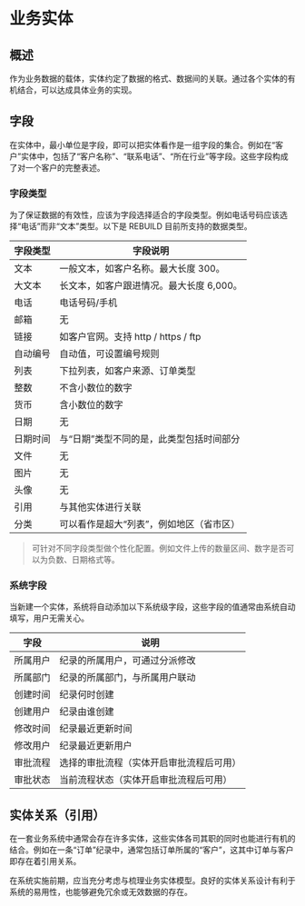 # 业务实体

## 概述

作为业务数据的载体，实体约定了数据的格式、数据间的关联。通过各个实体的有机结合，可以达成具体业务的实现。



## 字段

在实体中，最小单位是字段，即可以把实体看作是一组字段的集合。例如在“客户”实体中，包括了“客户名称”、“联系电话”、“所在行业”等字段。这些字段构成了对一个客户的完整表述。



### 字段类型

为了保证数据的有效性，应该为字段选择适合的字段类型。例如电话号码应该选择“电话”而非“文本”类型。以下是 REBUILD 目前所支持的数据类型。

| 字段类型 | 字段说明 |
| ---- | ---- |
| 文本 | 一般文本，如客户名称。最大长度 300。 |
| 大文本 | 长文本，如客户跟进情况。最大长度 6,000。 |
| 电话 | 电话号码/手机 |
| 邮箱 | 无 |
| 链接 | 如客户官网。支持 http / https / ftp |
| 自动编号 | 自动值，可设置编号规则 |
| 列表 | 下拉列表，如客户来源、订单类型 |
| 整数 | 不含小数位的数字 |
| 货币 | 含小数位的数字 |
| 日期 | 无 |
| 日期时间 | 与“日期”类型不同的是，此类型包括时间部分 |
| 文件 | 无 |
| 图片 | 无 |
| 头像 | 无 |
| 引用 | 与其他实体进行关联 |
| 分类 | 可以看作是超大“列表”，例如地区（省市区） |

> 可针对不同字段类型做个性化配置。例如文件上传的数量区间、数字是否可以为负数、日期格式等。



### 系统字段

当新建一个实体，系统将自动添加以下系统级字段，这些字段的值通常由系统自动填写，用户无需关心。

| 字段     | 说明                                     |
| -------- | ---------------------------------------- |
| 所属用户 | 纪录的所属用户，可通过分派修改           |
| 所属部门 | 纪录的所属部门，与所属用户联动           |
| 创建时间 | 纪录何时创建                             |
| 创建用户 | 纪录由谁创建                             |
| 修改时间 | 纪录最近更新时间                         |
| 修改用户 | 纪录最近更新用户                         |
| 审批流程 | 选择的审批流程（实体开启审批流程后可用） |
| 审批状态 | 当前流程状态（实体开启审批流程后可用）   |



## 实体关系（引用）

在一套业务系统中通常会存在许多实体，这些实体各司其职的同时也能进行有机的结合。例如在一条“订单”纪录中，通常包括订单所属的“客户”，这其中订单与客户即存在着引用关系。

在系统实施前期，应当充分考虑与梳理业务实体模型。良好的实体关系设计有利于系统的易用性，也能够避免冗余或无效数据的存在。